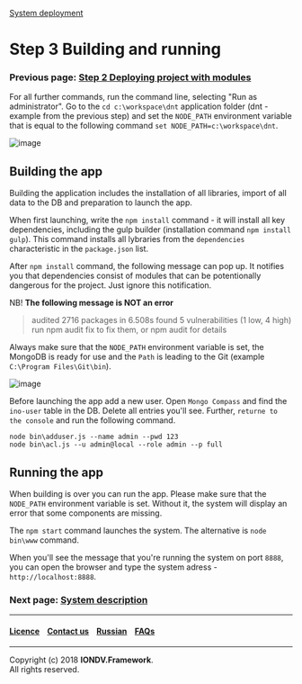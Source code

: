 [System deployment ](/docs/ru/1_system_deployment/)  
# Step 3 Building and running
### Previous page: [Step 2 Deploying project with modules](/docs/en/1_system_deployment/step2_project_with_modules.md)

For all further commands, run the command line, selecting "Run as administrator". Go to the `cd c:\workspace\dnt` application folder (dnt - example from the previous step) and set the `NODE_PATH` environment variable that is equal to the following command  `set NODE_PATH=c:\workspace\dnt`.

![image](/uploads/5c227620ef05f77df9e9531c29b30b7b/image.png)

## Building the app
Building the application includes the installation of all libraries, import of all data to the DB and preparation to launch the app.  

When first launching, write the `npm install` command - it will install all key dependencies, including the gulp builder (installation command `npm install gulp`). This command installs all lybraries from the `dependencies` characteristic in the `package.json` list.   

After `npm install` command, the following message can pop up. It notifies you that dependencies consist of modules that can be potentionally dangerous for the project. Just ignore this notification.

NB! **The following message is NOT an error**

> audited 2716 packages in 6.508s
   found 5 vulnerabilities (1 low, 4 high)
   run npm audit fix to fix them, or npm audit for details

Always make sure that the `NODE_PATH` environment variable is set, the MongoDB is ready for use and the `Path` is leading to the Git (example `C:\Program Files\Git\bin`).

![image](/uploads/fa3614243213775760dcd6dc2ae30b4a/image.png)

Before launching the app add a new user. Open `Mongo Compass` and find the `ino-user` table in the DB. Delete all entries you'll see. Further, `returne to the console` and run the following command.

```
node bin\adduser.js --name admin --pwd 123
node bin\acl.js --u admin@local --role admin --p full
```

## Running the app 
When building is over you can run the app. Please make sure that the `NODE_PATH` environment variable is set. Without it, the system will display an error that some components are missing.  

The `npm start` command launches the system. The alternative is `node bin\www` command.  

When you'll see the message that you're running the system on port `8888`, you can open the browser and type the system adress - `http://localhost:8888`.  

### Next page: [System description](/docs/en/2_system_description) 
--------------------------------------------------------------------------  


 #### [Licence](/LICENCE.md) &ensp;  [Contact us](https://iondv.ru/index.html) &ensp;  [Russian](/docs/ru/1_system_deployment/step3_building_and_running.md)   &ensp; [FAQs](/faqs.md)          



--------------------------------------------------------------------------  

Copyright (c) 2018 **IONDV.Framework**.  
All rights reserved.  
